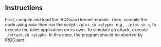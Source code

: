 ## Instructions

First, compile and load the IRQGuard kernel module.
Then, compile the code using `make` then run the script `./plot.sh <glyph>`, e.g., `./plot.sh a`, to execute the toilet application on its own.
To simulate an attack, execute `./attack.sh <glyph>`. In this case, the program should be aborted by IRQGuard.
